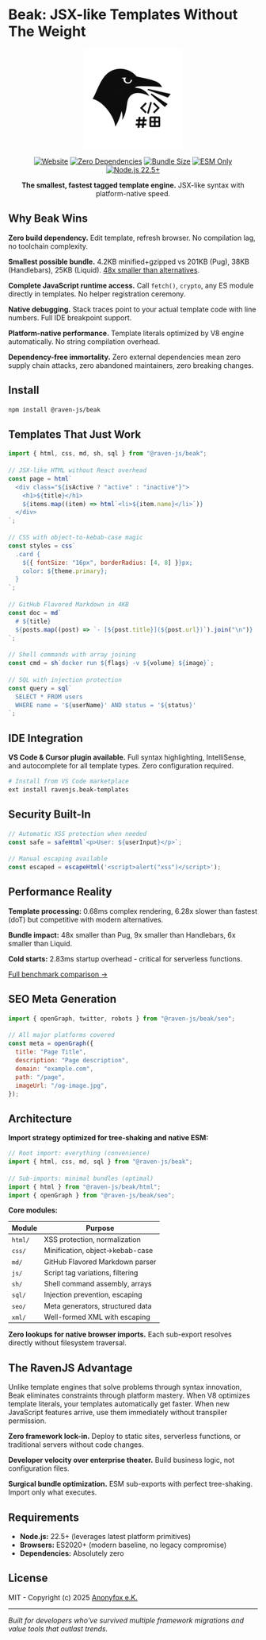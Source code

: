 # Beak: JSX-like Templates Without The Weight

<div align="center">

<img src="logo.webp" alt="Beak Logo" width="200" height="200" />

[![Website](https://img.shields.io/badge/ravenjs.dev-000000?style=flat&logo=firefox&logoColor=white)](https://ravenjs.dev)
[![Zero Dependencies](https://img.shields.io/badge/Zero-Dependencies-brightgreen.svg)](https://github.com/Anonyfox/ravenjs)
[![Bundle Size](https://img.shields.io/badge/Bundle-4.2KB-blue.svg)](https://github.com/Anonyfox/ravenjs)
[![ESM Only](https://img.shields.io/badge/ESM-Only-purple.svg)](https://nodejs.org/api/esm.html)
[![Node.js 22.5+](https://img.shields.io/badge/Node.js-22.5+-green.svg)](https://nodejs.org/)

**The smallest, fastest tagged template engine.** JSX-like syntax with platform-native speed.

</div>

## Why Beak Wins

**Zero build dependency.** Edit template, refresh browser. No compilation lag, no toolchain complexity.

**Smallest possible bundle.** 4.2KB minified+gzipped vs 201KB (Pug), 38KB (Handlebars), 25KB (Liquid). [48x smaller than alternatives](../../examples/renderer-benchmark).

**Complete JavaScript runtime access.** Call `fetch()`, `crypto`, any ES module directly in templates. No helper registration ceremony.

**Native debugging.** Stack traces point to your actual template code with line numbers. Full IDE breakpoint support.

**Platform-native performance.** Template literals optimized by V8 engine automatically. No string compilation overhead.

**Dependency-free immortality.** Zero external dependencies mean zero supply chain attacks, zero abandoned maintainers, zero breaking changes.

## Install

```bash
npm install @raven-js/beak
```

## Templates That Just Work

```javascript
import { html, css, md, sh, sql } from "@raven-js/beak";

// JSX-like HTML without React overhead
const page = html`
  <div class="${isActive ? "active" : "inactive"}">
    <h1>${title}</h1>
    ${items.map((item) => html`<li>${item.name}</li>`)}
  </div>
`;

// CSS with object-to-kebab-case magic
const styles = css`
  .card {
    ${{ fontSize: "16px", borderRadius: [4, 8] }}px;
    color: ${theme.primary};
  }
`;

// GitHub Flavored Markdown in 4KB
const doc = md`
  # ${title}
  ${posts.map((post) => `- [${post.title}](${post.url})`).join("\n")}
`;

// Shell commands with array joining
const cmd = sh`docker run ${flags} -v ${volume} ${image}`;

// SQL with injection protection
const query = sql`
  SELECT * FROM users
  WHERE name = '${userName}' AND status = '${status}'
`;
```

## IDE Integration

**VS Code & Cursor plugin available.** Full syntax highlighting, IntelliSense, and autocomplete for all template types. Zero configuration required.

```bash
# Install from VS Code marketplace
ext install ravenjs.beak-templates
```

## Security Built-In

```javascript
// Automatic XSS protection when needed
const safe = safeHtml`<p>User: ${userInput}</p>`;

// Manual escaping available
const escaped = escapeHtml('<script>alert("xss")</script>');
```

## Performance Reality

**Template processing:** 0.68ms complex rendering, 6.28x slower than fastest (doT) but competitive with modern alternatives.

**Bundle impact:** 48x smaller than Pug, 9x smaller than Handlebars, 6x smaller than Liquid.

**Cold starts:** 2.83ms startup overhead - critical for serverless functions.

[Full benchmark comparison →](../../examples/renderer-benchmark/BENCHMARK.md)

## SEO Meta Generation

```javascript
import { openGraph, twitter, robots } from "@raven-js/beak/seo";

// All major platforms covered
const meta = openGraph({
  title: "Page Title",
  description: "Page description",
  domain: "example.com",
  path: "/page",
  imageUrl: "/og-image.jpg",
});
```

## Architecture

**Import strategy optimized for tree-shaking and native ESM:**

```javascript
// Root import: everything (convenience)
import { html, css, md, sql } from "@raven-js/beak";

// Sub-imports: minimal bundles (optimal)
import { html } from "@raven-js/beak/html";
import { openGraph } from "@raven-js/beak/seo";
```

**Core modules:**

| Module  | Purpose                          |
| ------- | -------------------------------- |
| `html/` | XSS protection, normalization    |
| `css/`  | Minification, object→kebab-case  |
| `md/`   | GitHub Flavored Markdown parser  |
| `js/`   | Script tag variations, filtering |
| `sh/`   | Shell command assembly, arrays   |
| `sql/`  | Injection prevention, escaping   |
| `seo/`  | Meta generators, structured data |
| `xml/`  | Well-formed XML with escaping    |

**Zero lookups for native browser imports.** Each sub-export resolves directly without filesystem traversal.

## The RavenJS Advantage

Unlike template engines that solve problems through syntax innovation, Beak eliminates constraints through platform mastery. When V8 optimizes template literals, your templates automatically get faster. When new JavaScript features arrive, use them immediately without transpiler permission.

**Zero framework lock-in.** Deploy to static sites, serverless functions, or traditional servers without code changes.

**Developer velocity over enterprise theater.** Build business logic, not configuration files.

**Surgical bundle optimization.** ESM sub-exports with perfect tree-shaking. Import only what executes.

## Requirements

- **Node.js:** 22.5+ (leverages latest platform primitives)
- **Browsers:** ES2020+ (modern baseline, no legacy compromise)
- **Dependencies:** Absolutely zero

## License

MIT - Copyright (c) 2025 [Anonyfox e.K.](https://anonyfox.com)

---

_Built for developers who've survived multiple framework migrations and value tools that outlast trends._
